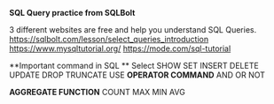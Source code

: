 **SQL Query practice from SQLBolt**

3 different websites are free and help you understand SQL Queries.
https://sqlbolt.com/lesson/select_queries_introduction
https://www.mysqltutorial.org/
https://mode.com/sql-tutorial

**Important command in SQL **
Select
SHOW
SET
INSERT
DELETE
UPDATE
DROP
TRUNCATE
USE
**OPERATOR COMMAND**
AND
OR
NOT

**AGGREGATE FUNCTION**
COUNT
MAX
MIN
AVG






